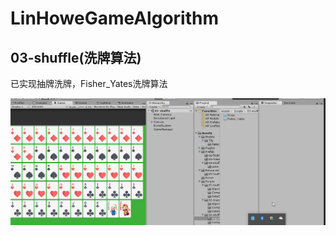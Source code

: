 # LinHoweGameAlgorithm





## 03-shuffle(洗牌算法)

已实现抽牌洗牌，Fisher_Yates洗牌算法

![03-shuffle(洗牌算法)](https://raw.githubusercontent.com/IceLanguage/icelanguage.github.io/master/images/03-03-shuffle.gif)

